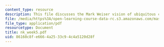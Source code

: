 ```yaml
---
content_type: resource
description: This file discusses the Mark Weiser vision of ubiquitous computing.
file: /media/https%3A/open-learning-course-data-rc.s3.amazonaws.com/mas-961-ambient-intelligence-spring-2005/86160c8fe6664a2533c94c4a5120d28f_nk_week5.pdf
file_type: application/pdf
resourcetype: Document
title: nk_week5.pdf
uid: 86160c8f-e666-4a25-33c9-4c4a5120d28f
---
```

